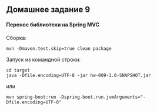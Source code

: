 ## Домашнее задание 9
#### Перенос библиотеки на Spring MVC

Сборка:
````
mvn -Dmaven.test.skip=true clean package
````

Запуск из командной строки:
````
cd target
java -Dfile.encoding=UTF-8 -jar hw-009-1.0-SNAPSHOT.jar
````
или
````
mvn spring-boot:run -Dspring-boot.run.jvmArguments="-Dfile.encoding=UTF-8"
````
